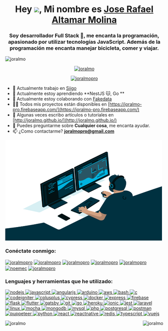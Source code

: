 <h1 align="center">Hey <img src="https://media.giphy.com/media/hvRJCLFzcasrR4ia7z/giphy.gif" width="50px">, Mi nombre es <a href="https://www.linkedin.com/in/joralmopro" target="_blank">Jose Rafael Altamar Molina</a></h1>
<h3 align="center">Soy desarrollador Full Stack 🚀, me encanta la programación, apasionado por utilizar tecnologías JavaScript. Además de la programación me encanta manejar bicicleta, comer y viajar.</h3>

<p align="left"> <img src="https://komarev.com/ghpvc/?username=joralmo&label=Profile%20views&color=0e75b6&style=flat" alt="joralmo" /> </p>

<p align="center"> <a href="https://github.com/ryo-ma/github-profile-trophy"><img src="https://github-profile-trophy.vercel.app/?username=joralmo" alt="joralmo" /></a> </p>

<p align="center"> <a href="https://twitter.com/joralmopro" target="blank"><img src="https://img.shields.io/twitter/follow/joralmopro?logo=twitter&style=for-the-badge" alt="joralmopro" /></a> </p>



- 🔭 Actualmente trabajo en [Siigo](https://www.siigo.com)
- 🌱 Actualmente estoy aprendiendo **NestJS 🐱, Go **
- 👯 Actualmente estoy colaborando con [Fakedata](https://github.com/NoEMEC/fakedata)
- 👨‍💻 Todos mis proyectos están disponibles en [https://joralmo-pro.firebaseapp.com/](https://joralmo-pro.firebaseapp.com/)
- 📝 Algunas veces escribo artículos o tutoriales en [http://joralmo.github.io/](http://joralmo.github.io/)
- 💬 Puedes preguntarme sobre **Cualquier cosa**, me encanta ayudar.
- 📫 ¿Como contactarme? **joralmopro@gmail.com**

<img align="center" alt="GIF" src="https://github.com/Joralmo/Joralmo/blob/master/assets/code.gif?raw=true" width="500" height="320" />




<h3 align="left">Conéctate conmigo:</h3>
<p align="left">
<a href="https://codepen.io/joralmopro" target="blank"><img align="center" src="https://cdn.jsdelivr.net/npm/simple-icons@3.0.1/icons/codepen.svg" alt="joralmopro" height="30" width="40" /></a>
<a href="https://twitter.com/joralmopro" target="blank"><img align="center" src="https://cdn.jsdelivr.net/npm/simple-icons@3.0.1/icons/twitter.svg" alt="joralmopro" height="30" width="40" /></a>
<a href="https://linkedin.com/in/joralmopro" target="blank"><img align="center" src="https://cdn.jsdelivr.net/npm/simple-icons@3.0.1/icons/linkedin.svg" alt="joralmopro" height="30" width="40" /></a>
<a href="https://stackoverflow.com/users/7243255/joralmopro" target="blank"><img align="center" src="https://cdn.jsdelivr.net/npm/simple-icons@3.0.1/icons/stackoverflow.svg" alt="joralmopro" height="30" width="40" /></a>
<a href="https://instagram.com/joralmopro" target="blank"><img align="center" src="https://cdn.jsdelivr.net/npm/simple-icons@3.0.1/icons/instagram.svg" alt="joralmopro" height="30" width="40" /></a>
<a href="http://bit.ly/channel-NoEMEC" target="blank"><img align="center" src="https://cdn.jsdelivr.net/npm/simple-icons@3.0.1/icons/youtube.svg" alt="noemec" height="30" width="40" /></a>
<a href="https://www.hackerrank.com/joralmopro" target="blank"><img align="center" src="https://cdn.jsdelivr.net/npm/simple-icons@3.0.1/icons/hackerrank.svg" alt="joralmopro" height="30" width="40" /></a>
</p>

<h3 align="left">Lenguajes y herramientas que he utilizado:</h3>
<p align="left">
    <a href="https://nodejs.org" target="_blank">
        <img
            src="https://devicons.github.io/devicon/devicon.git/icons/nodejs/nodejs-original-wordmark.svg"
            alt="nodejs"
            width="40"
            height="40"
        />
    </a>
    <a
        href="https://developer.mozilla.org/en-US/docs/Web/JavaScript"
        target="_blank"
    >
        <img
            src="https://devicons.github.io/devicon/devicon.git/icons/javascript/javascript-original.svg"
            alt="javascript"
            width="40"
            height="40"
        />
    </a>
    <a href="https://angular.io" target="_blank">
        <img
            src="https://devicons.github.io/devicon/devicon.git/icons/angularjs/angularjs-original.svg"
            alt="angularjs"
            width="40"
            height="40"
        />
    </a>
    <a href="https://www.arduino.cc/" target="_blank">
        <img
            src="https://cdn.worldvectorlogo.com/logos/arduino-1.svg"
            alt="arduino"
            width="40"
            height="40"
        />
    </a>
    <a href="https://aws.amazon.com" target="_blank">
        <img
            src="https://devicons.github.io/devicon/devicon.git/icons/amazonwebservices/amazonwebservices-original-wordmark.svg"
            alt="aws"
            width="40"
            height="40"
        />
    </a>
    <a href="https://www.gnu.org/software/bash/" target="_blank">
        <img
            src="https://www.vectorlogo.zone/logos/gnu_bash/gnu_bash-icon.svg"
            alt="bash"
            width="40"
            height="40"
        />
    </a>
    <a href="https://www.cprogramming.com/" target="_blank">
        <img
            src="https://devicons.github.io/devicon/devicon.git/icons/c/c-original.svg"
            alt="c"
            width="40"
            height="40"
        />
    </a>
    <a href="https://codeigniter.com" target="_blank">
        <img
            src="https://cdn.worldvectorlogo.com/logos/codeigniter.svg"
            alt="codeigniter"
            width="40"
            height="40"
        />
    </a>
    <a href="https://www.w3schools.com/cpp/" target="_blank">
        <img
            src="https://devicons.github.io/devicon/devicon.git/icons/cplusplus/cplusplus-original.svg"
            alt="cplusplus"
            width="40"
            height="40"
        />
    </a>
    <a href="https://www.cypress.io" target="_blank">
        <img
            src="https://raw.githubusercontent.com/simple-icons/simple-icons/6e46ec1fc23b60c8fd0d2f2ff46db82e16dbd75f/icons/cypress.svg"
            alt="cypress"
            width="40"
            height="40"
        />
    </a>
    <a href="https://www.docker.com/" target="_blank">
        <img
            src="https://devicons.github.io/devicon/devicon.git/icons/docker/docker-original-wordmark.svg"
            alt="docker"
            width="40"
            height="40"
        />
    </a>
    <a href="https://expressjs.com" target="_blank">
        <img
            src="https://devicons.github.io/devicon/devicon.git/icons/express/express-original-wordmark.svg"
            alt="express"
            width="40"
            height="40"
        />
    </a>
    <a href="https://firebase.google.com/" target="_blank">
        <img
            src="https://www.vectorlogo.zone/logos/firebase/firebase-icon.svg"
            alt="firebase"
            width="40"
            height="40"
        />
    </a>
    <a href="https://flask.palletsprojects.com/" target="_blank">
        <img
            src="https://www.vectorlogo.zone/logos/pocoo_flask/pocoo_flask-icon.svg"
            alt="flask"
            width="40"
            height="40"
        />
    </a>
    <a href="https://flutter.dev" target="_blank">
        <img
            src="https://www.vectorlogo.zone/logos/flutterio/flutterio-icon.svg"
            alt="flutter"
            width="40"
            height="40"
        />
    </a>
    <a href="https://www.gatsbyjs.com/" target="_blank">
        <img
            src="https://www.vectorlogo.zone/logos/gatsbyjs/gatsbyjs-icon.svg"
            alt="gatsby"
            width="40"
            height="40"
        />
    </a>
    <a href="https://git-scm.com/" target="_blank">
        <img
            src="https://www.vectorlogo.zone/logos/git-scm/git-scm-icon.svg"
            alt="git"
            width="40"
            height="40"
        />
    </a>
    <a href="https://golang.org" target="_blank">
        <img
            src="https://devicons.github.io/devicon/devicon.git/icons/go/go-original.svg"
            alt="go"
            width="40"
            height="40"
        />
    </a>
    <a href="https://heroku.com" target="_blank">
        <img
            src="https://www.vectorlogo.zone/logos/heroku/heroku-icon.svg"
            alt="heroku"
            width="40"
            height="40"
        />
    </a>
    <a href="https://ionicframework.com" target="_blank">
        <img
            src="https://upload.wikimedia.org/wikipedia/commons/d/d1/Ionic_Logo.svg"
            alt="ionic"
            width="40"
            height="40"
        />
    </a>
    <a href="https://jestjs.io" target="_blank">
        <img
            src="https://www.vectorlogo.zone/logos/jestjsio/jestjsio-icon.svg"
            alt="jest"
            width="40"
            height="40"
        />
    </a>
    <a href="https://laravel.com/" target="_blank">
        <img
            src="https://devicons.github.io/devicon/devicon.git/icons/laravel/laravel-plain-wordmark.svg"
            alt="laravel"
            width="40"
            height="40"
        />
    </a>
    <a href="https://www.linux.org/" target="_blank">
        <img
            src="https://devicons.github.io/devicon/devicon.git/icons/linux/linux-original.svg"
            alt="linux"
            width="40"
            height="40"
        />
    </a>
    <a href="https://mochajs.org" target="_blank">
        <img
            src="https://www.vectorlogo.zone/logos/mochajs/mochajs-icon.svg"
            alt="mocha"
            width="40"
            height="40"
        />
    </a>
    <a href="https://www.mongodb.com/" target="_blank">
        <img
            src="https://devicons.github.io/devicon/devicon.git/icons/mongodb/mongodb-original-wordmark.svg"
            alt="mongodb"
            width="40"
            height="40"
        />
    </a>
    <a href="https://www.mysql.com/" target="_blank">
        <img
            src="https://devicons.github.io/devicon/devicon.git/icons/mysql/mysql-original-wordmark.svg"
            alt="mysql"
            width="40"
            height="40"
        />
    </a>
    <a href="https://www.php.net" target="_blank">
        <img
            src="https://devicons.github.io/devicon/devicon.git/icons/php/php-original.svg"
            alt="php"
            width="40"
            height="40"
        />
    </a>
    <a href="https://www.postgresql.org" target="_blank">
        <img
            src="https://devicons.github.io/devicon/devicon.git/icons/postgresql/postgresql-original-wordmark.svg"
            alt="postgresql"
            width="40"
            height="40"
        />
    </a>
    <a href="https://postman.com" target="_blank">
        <img
            src="https://www.vectorlogo.zone/logos/getpostman/getpostman-icon.svg"
            alt="postman"
            width="40"
            height="40"
        />
    </a>
    <a href="https://github.com/puppeteer/puppeteer" target="_blank">
        <img
            src="https://www.vectorlogo.zone/logos/pptrdev/pptrdev-official.svg"
            alt="puppeteer"
            width="40"
            height="40"
        />
    </a>
    <a href="https://www.python.org" target="_blank">
        <img
            src="https://devicons.github.io/devicon/devicon.git/icons/python/python-original.svg"
            alt="python"
            width="40"
            height="40"
        />
    </a>
    <a href="https://reactjs.org/" target="_blank">
        <img
            src="https://devicons.github.io/devicon/devicon.git/icons/react/react-original-wordmark.svg"
            alt="react"
            width="40"
            height="40"
        />
    </a>
    <a href="https://reactnative.dev/" target="_blank">
        <img
            src="https://reactnative.dev/img/header_logo.svg"
            alt="reactnative"
            width="40"
            height="40"
        />
    </a>
    <a href="https://redis.io" target="_blank">
        <img
            src="https://devicons.github.io/devicon/devicon.git/icons/redis/redis-original-wordmark.svg"
            alt="redis"
            width="40"
            height="40"
        />
    </a>
    <a href="https://www.typescriptlang.org/" target="_blank">
        <img
            src="https://devicons.github.io/devicon/devicon.git/icons/typescript/typescript-original.svg"
            alt="typescript"
            width="40"
            height="40"
        />
    </a>
    <a href="https://vuejs.org/" target="_blank">
        <img
            src="https://devicons.github.io/devicon/devicon.git/icons/vuejs/vuejs-original-wordmark.svg"
            alt="vuejs"
            width="40"
            height="40"
        />
    </a>
</p>



<p><img align="left" src="https://github-readme-stats.vercel.app/api/top-langs?username=joralmo&show_icons=true&custom_title=Lenguajes%20mas%20utilizados&langs_count=8&hide_border=true" alt="joralmo" /></p>

<p>&nbsp;<img align="right" src="https://github-readme-stats.vercel.app/api?username=joralmo&show_icons=true&locale=es&hide_border=true" alt="joralmo" /></p>